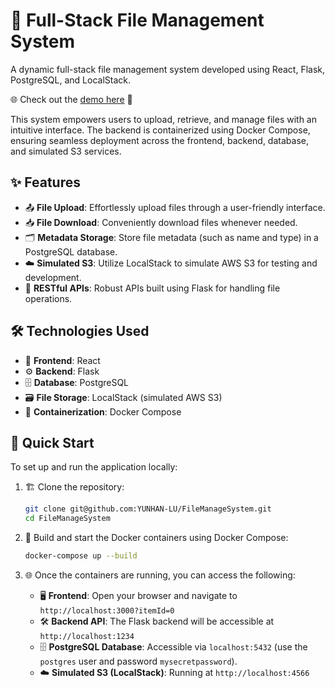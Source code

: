 # 🚀 Full-Stack File Management System

A dynamic full-stack file management system developed using React, Flask, PostgreSQL, and LocalStack. 

🌐 Check out the [demo here](https://fmsdemo.hnd1.zeabur.app) 🎉

This system empowers users to upload, retrieve, and manage files with an intuitive interface. The backend is containerized using Docker Compose, ensuring seamless deployment across the frontend, backend, database, and simulated S3 services.

## ✨ Features

- 📤 **File Upload**: Effortlessly upload files through a user-friendly interface.
- 📥 **File Download**: Conveniently download files whenever needed.
- 🗂️ **Metadata Storage**: Store file metadata (such as name and type) in a PostgreSQL database.
- ☁️ **Simulated S3**: Utilize LocalStack to simulate AWS S3 for testing and development.
- 🔗 **RESTful APIs**: Robust APIs built using Flask for handling file operations.

## 🛠️ Technologies Used

- 🎨 **Frontend**: React
- ⚙️ **Backend**: Flask
- 🗄️ **Database**: PostgreSQL
- 🗃️ **File Storage**: LocalStack (simulated AWS S3)
- 🐳 **Containerization**: Docker Compose

## 🚀 Quick Start

To set up and run the application locally:

1. 🏗️ Clone the repository:
    ```bash
    git clone git@github.com:YUNHAN-LU/FileManageSystem.git
    cd FileManageSystem
    ```

2. 🔧 Build and start the Docker containers using Docker Compose:
    ```bash
    docker-compose up --build
    ```

3. 🌐 Once the containers are running, you can access the following:

    - 🖥️ **Frontend**: Open your browser and navigate to `http://localhost:3000?itemId=0`
    - 🛠️ **Backend API**: The Flask backend will be accessible at `http://localhost:1234`
    - 🗄️ **PostgreSQL Database**: Accessible via `localhost:5432` (use the `postgres` user and password `mysecretpassword`).
    - ☁️ **Simulated S3 (LocalStack)**: Running at `http://localhost:4566`

